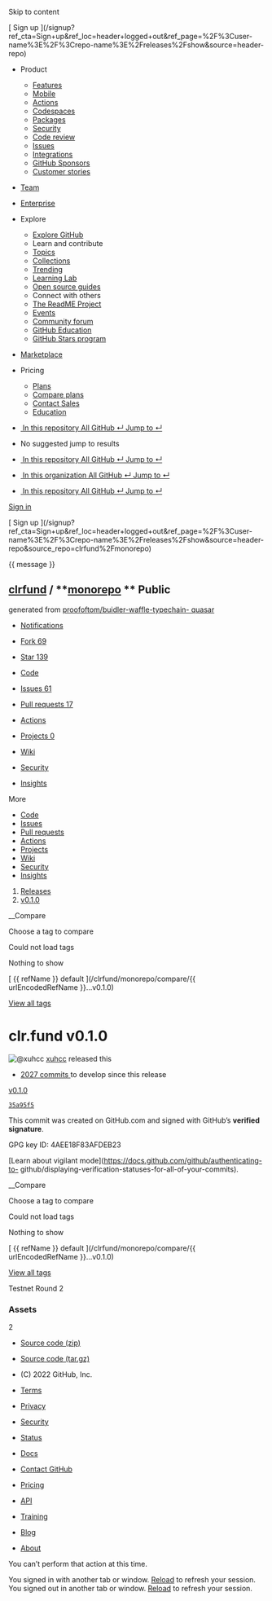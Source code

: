 Skip to content

[ ](https://github.com/)

[ Sign up
](/signup?ref_cta=Sign+up&ref_loc=header+logged+out&ref_page=%2F%3Cuser-
name%3E%2F%3Crepo-name%3E%2Freleases%2Fshow&source=header-repo)

  * Product 

    * [ Features ](/features)
    * [ Mobile ](/mobile)
    * [ Actions ](/features/actions)
    * [ Codespaces ](/features/codespaces)
    * [ Packages ](/features/packages)
    * [ Security ](/features/security)
    * [ Code review ](/features/code-review)
    * [ Issues ](/features/issues)
    * [ Integrations ](/features/integrations)
    * [ GitHub Sponsors ](/sponsors)
    * [ Customer stories ](/customer-stories)

  * [Team](/team)
  * [Enterprise](/enterprise)
  * Explore 

    * [ Explore GitHub ](/explore)
    * Learn and contribute
    * [ Topics ](/topics)
    * [ Collections ](/collections)
    * [ Trending ](/trending)
    * [ Learning Lab ](https://lab.github.com/)
    * [ Open source guides ](https://opensource.guide)
    * Connect with others
    * [ The ReadME Project ](/readme)
    * [ Events ](/events)
    * [ Community forum ](https://github.community)
    * [ GitHub Education ](https://education.github.com)
    * [ GitHub Stars program ](https://stars.github.com)

  * [Marketplace](/marketplace)
  * Pricing 

    * [ Plans ](/pricing)
    * [ Compare plans ](/pricing#compare-features)
    * [ Contact Sales ](https://github.com/enterprise/contact)
    * [ Education ](https://education.github.com)

  * [ ![]() In this repository  All GitHub  ↵ Jump to ↵ ]()

  * No suggested jump to results

  * [ ![]() In this repository  All GitHub  ↵ Jump to ↵ ]()
  * [ ![]() In this organization  All GitHub  ↵ Jump to ↵ ]()
  * [ ![]() In this repository  All GitHub  ↵ Jump to ↵ ]()

[ Sign in
](/login?return_to=https%3A%2F%2Fgithub.com%2Fclrfund%2Fmonorepo%2Freleases%2Ftag%2Fv0.1.0)

[ Sign up
](/signup?ref_cta=Sign+up&ref_loc=header+logged+out&ref_page=%2F%3Cuser-
name%3E%2F%3Crepo-name%3E%2Freleases%2Fshow&source=header-
repo&source_repo=clrfund%2Fmonorepo)

{{ message }}

##  [clrfund](/clrfund) / **[monorepo](/clrfund/monorepo) ** Public

generated from [proofoftom/buidler-waffle-typechain-
quasar](/proofoftom/buidler-waffle-typechain-quasar)

  * [ Notifications ](/login?return_to=%2Fclrfund%2Fmonorepo)
  * [ Fork 69 ](/login?return_to=%2Fclrfund%2Fmonorepo)
  * [ Star  139 ](/login?return_to=%2Fclrfund%2Fmonorepo)

  * [ Code ](/clrfund/monorepo/tree/v0.1.0)
  * [ Issues 61 ](/clrfund/monorepo/issues)
  * [ Pull requests 17 ](/clrfund/monorepo/pulls)
  * [ Actions ](/clrfund/monorepo/actions)
  * [ Projects 0 ](/clrfund/monorepo/projects?type=beta)
  * [ Wiki ](/clrfund/monorepo/wiki)
  * [ Security ](/clrfund/monorepo/security)
  * [ Insights ](/clrfund/monorepo/pulse)

More

  * [ Code ](/clrfund/monorepo/tree/v0.1.0)
  * [ Issues ](/clrfund/monorepo/issues)
  * [ Pull requests ](/clrfund/monorepo/pulls)
  * [ Actions ](/clrfund/monorepo/actions)
  * [ Projects ](/clrfund/monorepo/projects?type=beta)
  * [ Wiki ](/clrfund/monorepo/wiki)
  * [ Security ](/clrfund/monorepo/security)
  * [ Insights ](/clrfund/monorepo/pulse)

  1. [Releases](/clrfund/monorepo/releases)
  2. [ v0.1.0 ](/clrfund/monorepo/releases/tag/v0.1.0)

__Compare

Choose a tag to compare

Could not load tags

Nothing to show

[ {{ refName }} default ](/clrfund/monorepo/compare/{{ urlEncodedRefName
}}...v0.1.0)

[View all tags](/clrfund/monorepo/tags)

# clr.fund v0.1.0

![@xuhcc](https://avatars.githubusercontent.com/u/1660460?s=40&v=4)
[xuhcc](/xuhcc) released this

* [ 2027 commits ](/clrfund/monorepo/compare/v0.1.0...develop) to develop since this release 

[ v0.1.0  ](/clrfund/monorepo/tree/v0.1.0)

[ `35a95f5`
](/clrfund/monorepo/commit/35a95f583eef7974e156f8ecdd808b4abcc3dd54)

This commit was created on GitHub.com and signed with GitHub’s **verified
signature**.

GPG key ID: 4AEE18F83AFDEB23

[Learn about vigilant mode](https://docs.github.com/github/authenticating-to-
github/displaying-verification-statuses-for-all-of-your-commits).

__Compare

Choose a tag to compare

Could not load tags

Nothing to show

[ {{ refName }} default ](/clrfund/monorepo/compare/{{ urlEncodedRefName
}}...v0.1.0)

[View all tags](/clrfund/monorepo/tags)

Testnet Round 2

### Assets

2

  * [ Source code (zip) ](/clrfund/monorepo/archive/refs/tags/v0.1.0.zip)

  * [ Source code (tar.gz) ](/clrfund/monorepo/archive/refs/tags/v0.1.0.tar.gz)

  * [ ](https://github.com "GitHub") (C) 2022 GitHub, Inc. 

  * [Terms](https://docs.github.com/en/github/site-policy/github-terms-of-service)
  * [Privacy](https://docs.github.com/en/github/site-policy/github-privacy-statement)
  * [Security](https://github.com/security)
  * [Status](https://www.githubstatus.com/)
  * [Docs](https://docs.github.com)
  * [Contact GitHub](https://support.github.com?tags=dotcom-footer)
  * [Pricing](https://github.com/pricing)
  * [API](https://docs.github.com)
  * [Training](https://services.github.com)
  * [Blog](https://github.blog)
  * [About](https://github.com/about)

You can’t perform that action at this time.

You signed in with another tab or window. [Reload]() to refresh your session.
You signed out in another tab or window. [Reload]() to refresh your session.

